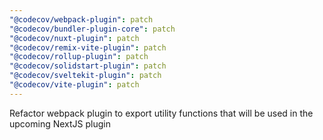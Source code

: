 ```yaml
---
"@codecov/webpack-plugin": patch
"@codecov/bundler-plugin-core": patch
"@codecov/nuxt-plugin": patch
"@codecov/remix-vite-plugin": patch
"@codecov/rollup-plugin": patch
"@codecov/solidstart-plugin": patch
"@codecov/sveltekit-plugin": patch
"@codecov/vite-plugin": patch
---
```


Refactor webpack plugin to export utility functions that will be used in the upcoming NextJS plugin

